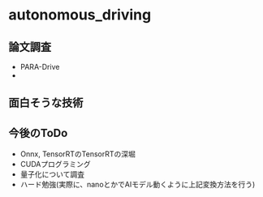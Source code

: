 # autonomous_driving

## 論文調査
- PARA-Drive
- 


## 面白そうな技術


## 今後のToDo

- Onnx, TensorRTのTensorRTの深堀
- CUDAプログラミング
- 量子化について調査
- ハード勉強(実際に、nanoとかでAIモデル動くように上記変換方法を行う)
